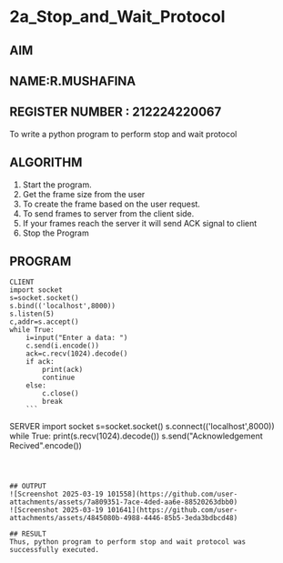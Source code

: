 # 2a_Stop_and_Wait_Protocol
## AIM 
## NAME:R.MUSHAFINA 
## REGISTER NUMBER : 212224220067
To write a python program to perform stop and wait protocol
## ALGORITHM
1. Start the program.
2. Get the frame size from the user
3. To create the frame based on the user request.
4. To send frames to server from the client side.
5. If your frames reach the server it will send ACK signal to client
6. Stop the Program
## PROGRAM
```
CLIENT 
import socket 
s=socket.socket()
s.bind(('localhost',8000))
s.listen(5) 
c,addr=s.accept() 
while True: 
    i=input("Enter a data: ") 
    c.send(i.encode()) 
    ack=c.recv(1024).decode() 
    if ack: 
        print(ack) 
        continue 
    else: 
        c.close() 
        break 
    ```
```
SERVER 
import socket 
s=socket.socket() 
s.connect(('localhost',8000)) 
while True: 
    print(s.recv(1024).decode()) 
    s.send("Acknowledgement Recived".encode())
```



## OUTPUT
![Screenshot 2025-03-19 101558](https://github.com/user-attachments/assets/7a809351-7ace-4ded-aa6e-88520263dbb0)
![Screenshot 2025-03-19 101641](https://github.com/user-attachments/assets/4845080b-4988-4446-85b5-3eda3bdbcd48)

## RESULT
Thus, python program to perform stop and wait protocol was successfully executed.
